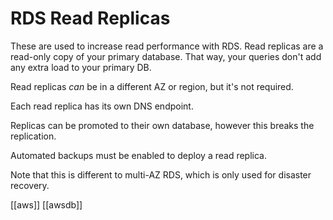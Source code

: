 # RDS Read Replicas

These are used to increase read performance with RDS. Read replicas are a read-only copy of your primary database. That way, your queries don't add any extra load to your primary DB.

Read replicas *can* be in a different AZ or region, but it's not required.

Each read replica has its own DNS endpoint.

Replicas can be promoted to their own database, however this breaks the replication.

Automated backups must be enabled to deploy a read replica.

Note that this is different to multi-AZ RDS, which is only used for disaster recovery.

[[aws]]
[[awsdb]]